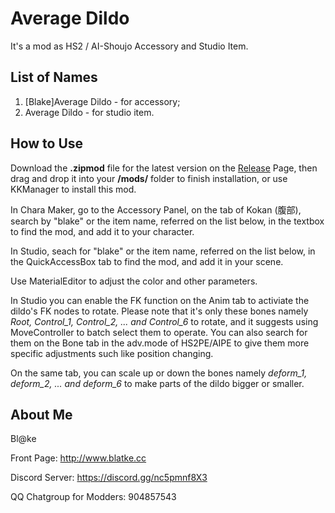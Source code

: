 # Average Dildo
It's a mod as HS2 / AI-Shoujo Accessory and Studio Item.

## List of Names
1. [Blake]Average Dildo - for accessory;
2. Average Dildo - for studio item.

## How to Use
Download the **.zipmod** file for the latest version on the [Release](https://github.com/Blatke/Average-Dildo/releases) Page, then drag and drop it into your **/mods/** folder to finish installation, or use KKManager to install this mod.

In Chara Maker, go to the Accessory Panel, on the tab of Kokan (腹部), search by "blake" or the item name, referred on the list below, in the textbox to find the mod, and add it to your character.

In Studio, seach for "blake" or the item name, referred on the list below, in the QuickAccessBox tab to find the mod, and add it in your scene.

Use MaterialEditor to adjust the color and other parameters. 

In Studio you can enable the FK function on the Anim tab to activiate the dildo's FK nodes to rotate. Please note that it's only these bones namely _Root, Control_1, Control_2, ... and Control_6_ to rotate, and 
it suggests using MoveController to batch select them to operate. You can also search for them on the Bone tab in the adv.mode of HS2PE/AIPE to give them more specific adjustments such like position changing. 

On the same tab, you can scale up or down the bones namely _deform_1, deform_2, ... and deform_6_ to make parts of the dildo bigger or smaller.



## About Me
Bl@ke

Front Page: http://www.blatke.cc

Discord Server: https://discord.gg/nc5pmnf8X3

QQ Chatgroup for Modders: 904857543
